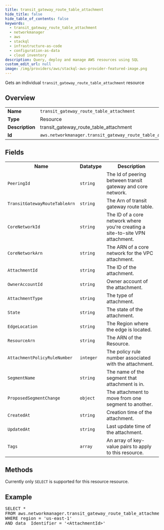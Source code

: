 ```yaml
---
title: transit_gateway_route_table_attachment
hide_title: false
hide_table_of_contents: false
keywords:
  - transit_gateway_route_table_attachment
  - networkmanager
  - aws
  - stackql
  - infrastructure-as-code
  - configuration-as-data
  - cloud inventory
description: Query, deploy and manage AWS resources using SQL
custom_edit_url: null
image: /img/providers/aws/stackql-aws-provider-featured-image.png
---
```

Gets an individual <code>transit_gateway_route_table_attachment</code> resource

## Overview
<table><tbody>
<tr><td><b>Name</b></td><td><code>transit_gateway_route_table_attachment</code></td></tr>
<tr><td><b>Type</b></td><td>Resource</td></tr>
<tr><td><b>Description</b></td><td>transit_gateway_route_table_attachment</td></tr>
<tr><td><b>Id</b></td><td><code>aws.networkmanager.transit_gateway_route_table_attachment</code></td></tr>
</tbody></table>

## Fields
<table><tbody>
<tr><th>Name</th><th>Datatype</th><th>Description</th></tr>
<tr><td><code>PeeringId</code></td><td><code>string</code></td><td>The Id of peering between transit gateway and core network.</td></tr>
<tr><td><code>TransitGatewayRouteTableArn</code></td><td><code>string</code></td><td>The Arn of transit gateway route table.</td></tr>
<tr><td><code>CoreNetworkId</code></td><td><code>string</code></td><td>The ID of a core network where you're creating a site-to-site VPN attachment.</td></tr>
<tr><td><code>CoreNetworkArn</code></td><td><code>string</code></td><td>The ARN of a core network for the VPC attachment.</td></tr>
<tr><td><code>AttachmentId</code></td><td><code>string</code></td><td>The ID of the attachment.</td></tr>
<tr><td><code>OwnerAccountId</code></td><td><code>string</code></td><td>Owner account of the attachment.</td></tr>
<tr><td><code>AttachmentType</code></td><td><code>string</code></td><td>The type of attachment.</td></tr>
<tr><td><code>State</code></td><td><code>string</code></td><td>The state of the attachment.</td></tr>
<tr><td><code>EdgeLocation</code></td><td><code>string</code></td><td>The Region where the edge is located.</td></tr>
<tr><td><code>ResourceArn</code></td><td><code>string</code></td><td>The ARN of the Resource.</td></tr>
<tr><td><code>AttachmentPolicyRuleNumber</code></td><td><code>integer</code></td><td>The policy rule number associated with the attachment.</td></tr>
<tr><td><code>SegmentName</code></td><td><code>string</code></td><td>The name of the segment that attachment is in.</td></tr>
<tr><td><code>ProposedSegmentChange</code></td><td><code>object</code></td><td>The attachment to move from one segment to another.</td></tr>
<tr><td><code>CreatedAt</code></td><td><code>string</code></td><td>Creation time of the attachment.</td></tr>
<tr><td><code>UpdatedAt</code></td><td><code>string</code></td><td>Last update time of the attachment.</td></tr>
<tr><td><code>Tags</code></td><td><code>array</code></td><td>An array of key-value pairs to apply to this resource.</td></tr>

</tbody></table>

## Methods
Currently only <code>SELECT</code> is supported for this resource resource.

## Example
<pre>
SELECT *<br/>FROM aws.networkmanager.transit_gateway_route_table_attachment<br/>WHERE region = 'us-east-1'<br/>AND data__Identifier = '&lt;AttachmentId&gt;'
</pre>
